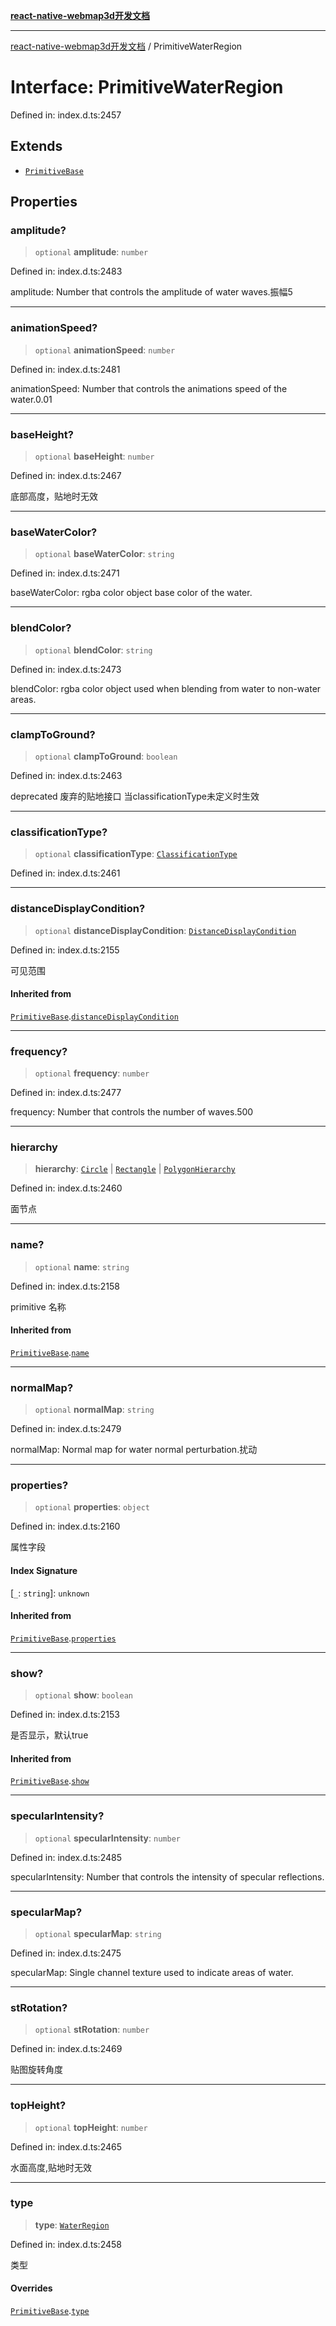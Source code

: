 [**react-native-webmap3d开发文档**](../README.md)

***

[react-native-webmap3d开发文档](../globals.md) / PrimitiveWaterRegion

# Interface: PrimitiveWaterRegion

Defined in: index.d.ts:2457

## Extends

- [`PrimitiveBase`](PrimitiveBase.md)

## Properties

### amplitude?

> `optional` **amplitude**: `number`

Defined in: index.d.ts:2483

amplitude: Number that controls the amplitude of water waves.振幅5

***

### animationSpeed?

> `optional` **animationSpeed**: `number`

Defined in: index.d.ts:2481

animationSpeed: Number that controls the animations speed of the water.0.01

***

### baseHeight?

> `optional` **baseHeight**: `number`

Defined in: index.d.ts:2467

底部高度，贴地时无效

***

### baseWaterColor?

> `optional` **baseWaterColor**: `string`

Defined in: index.d.ts:2471

baseWaterColor: rgba color object base color of the water.

***

### blendColor?

> `optional` **blendColor**: `string`

Defined in: index.d.ts:2473

blendColor: rgba color object used when blending from water to non-water areas.

***

### clampToGround?

> `optional` **clampToGround**: `boolean`

Defined in: index.d.ts:2463

deprecated 废弃的贴地接口 当classificationType未定义时生效

***

### classificationType?

> `optional` **classificationType**: [`ClassificationType`](../enumerations/ClassificationType.md)

Defined in: index.d.ts:2461

***

### distanceDisplayCondition?

> `optional` **distanceDisplayCondition**: [`DistanceDisplayCondition`](DistanceDisplayCondition.md)

Defined in: index.d.ts:2155

可见范围

#### Inherited from

[`PrimitiveBase`](PrimitiveBase.md).[`distanceDisplayCondition`](PrimitiveBase.md#distancedisplaycondition)

***

### frequency?

> `optional` **frequency**: `number`

Defined in: index.d.ts:2477

frequency: Number that controls the number of waves.500

***

### hierarchy

> **hierarchy**: [`Circle`](Circle.md) \| [`Rectangle`](Rectangle.md) \| [`PolygonHierarchy`](PolygonHierarchy.md)

Defined in: index.d.ts:2460

面节点

***

### name?

> `optional` **name**: `string`

Defined in: index.d.ts:2158

primitive 名称

#### Inherited from

[`PrimitiveBase`](PrimitiveBase.md).[`name`](PrimitiveBase.md#name)

***

### normalMap?

> `optional` **normalMap**: `string`

Defined in: index.d.ts:2479

normalMap: Normal map for water normal perturbation.扰动

***

### properties?

> `optional` **properties**: `object`

Defined in: index.d.ts:2160

属性字段

#### Index Signature

\[`_`: `string`\]: `unknown`

#### Inherited from

[`PrimitiveBase`](PrimitiveBase.md).[`properties`](PrimitiveBase.md#properties)

***

### show?

> `optional` **show**: `boolean`

Defined in: index.d.ts:2153

是否显示，默认true

#### Inherited from

[`PrimitiveBase`](PrimitiveBase.md).[`show`](PrimitiveBase.md#show)

***

### specularIntensity?

> `optional` **specularIntensity**: `number`

Defined in: index.d.ts:2485

specularIntensity: Number that controls the intensity of specular reflections.

***

### specularMap?

> `optional` **specularMap**: `string`

Defined in: index.d.ts:2475

specularMap: Single channel texture used to indicate areas of water.

***

### stRotation?

> `optional` **stRotation**: `number`

Defined in: index.d.ts:2469

贴图旋转角度

***

### topHeight?

> `optional` **topHeight**: `number`

Defined in: index.d.ts:2465

水面高度,贴地时无效

***

### type

> **type**: [`WaterRegion`](../enumerations/PrimitiveType.md#waterregion)

Defined in: index.d.ts:2458

类型

#### Overrides

[`PrimitiveBase`](PrimitiveBase.md).[`type`](PrimitiveBase.md#type)
